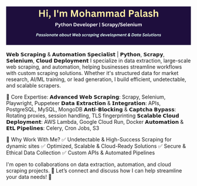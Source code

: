 [![Banner](github-v8-1-25.png)](https://www.linkedin.com/in/fl-palash/)

𝗪𝗲𝗯 𝗦𝗰𝗿𝗮𝗽𝗶𝗻𝗴 & 𝗔𝘂𝘁𝗼𝗺𝗮𝘁𝗶𝗼𝗻 𝗦𝗽𝗲𝗰𝗶𝗮𝗹𝗶𝘀𝘁 | 𝗣𝘆𝘁𝗵𝗼𝗻, 𝗦𝗰𝗿𝗮𝗽𝘆, 𝗦𝗲𝗹𝗲𝗻𝗶𝘂𝗺, 𝗖𝗹𝗼𝘂𝗱 𝗗𝗲𝗽𝗹𝗼𝘆𝗺𝗲𝗻𝘁
I specialize in data extraction, large-scale web scraping, and automation, helping businesses streamline workflows with custom scraping solutions. Whether it's structured data for market research, AI/ML training, or lead generation, I build efficient, undetectable, and scalable scrapers.

🔹 Core Expertise:
𝗔𝗱𝘃𝗮𝗻𝗰𝗲𝗱 𝗪𝗲𝗯 𝗦𝗰𝗿𝗮𝗽𝗶𝗻𝗴: Scrapy, Selenium, Playwright, Puppeteer
𝗗𝗮𝘁𝗮 𝗘𝘅𝘁𝗿𝗮𝗰𝘁𝗶𝗼𝗻 & 𝗜𝗻𝘁𝗲𝗴𝗿𝗮𝘁𝗶𝗼𝗻: APIs, PostgreSQL, MySQL, MongoDB
𝗔𝗻𝘁𝗶-𝗕𝗹𝗼𝗰𝗸𝗶𝗻𝗴 & 𝗖𝗮𝗽𝘁𝗰𝗵𝗮 𝗕𝘆𝗽𝗮𝘀𝘀: Rotating proxies, session handling, TLS fingerprinting
𝗦𝗰𝗮𝗹𝗮𝗯𝗹𝗲 𝗖𝗹𝗼𝘂𝗱 𝗗𝗲𝗽𝗹𝗼𝘆𝗺𝗲𝗻𝘁: AWS Lambda, Google Cloud Run, Docker
𝗔𝘂𝘁𝗼𝗺𝗮𝘁𝗶𝗼𝗻 & 𝗘𝘁𝗟 𝗣𝗶𝗽𝗲𝗹𝗶𝗻𝗲𝘀: Celery, Cron Jobs, S3

🔹 Why Work With Me?
✅ Undetectable & High-Success Scraping for dynamic sites
✅ Optimized, Scalable & Cloud-Ready Solutions
✅ Secure & Ethical Data Collection
✅ Custom APIs & Automated Pipelines

I'm open to collaborations on data extraction, automation, and cloud scraping projects.
📩 Let’s connect and discuss how I can help streamline your data needs! 🚀
